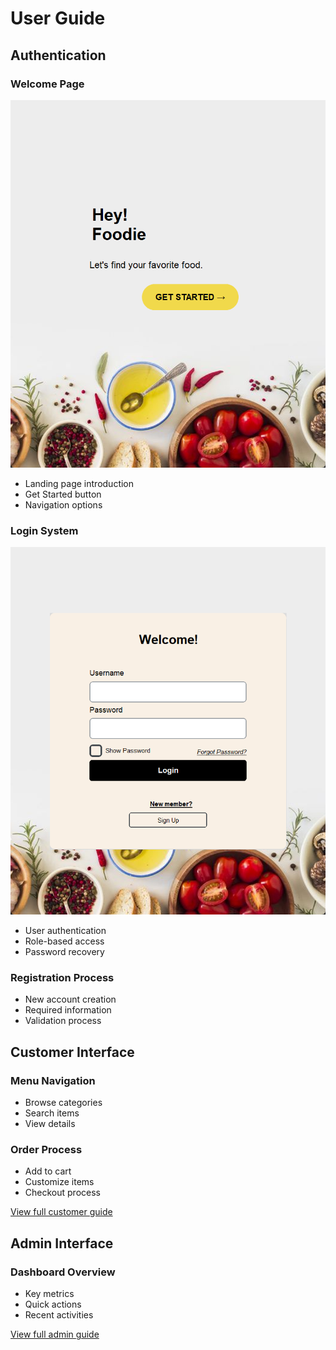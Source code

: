 # User Guide

## Authentication
### Welcome Page
![Welcome](../screenshots/1_welcome_page.png)
- Landing page introduction
- Get Started button
- Navigation options

### Login System
![Login](../screenshots/2_login_page.png)
- User authentication
- Role-based access
- Password recovery

### Registration Process
- New account creation
- Required information
- Validation process

## Customer Interface
### Menu Navigation
- Browse categories
- Search items
- View details

### Order Process
- Add to cart
- Customize items
- Checkout process

[View full customer guide](customer-interface.md)

## Admin Interface
### Dashboard Overview
- Key metrics
- Quick actions
- Recent activities

[View full admin guide](admin-interface.md)